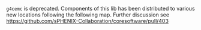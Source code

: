 ```g4cemc``` is deprecated. Components of this lib has been distributed to various new locations following the following map. Further discussion see https://github.com/sPHENIX-Collaboration/coresoftware/pull/403

 

